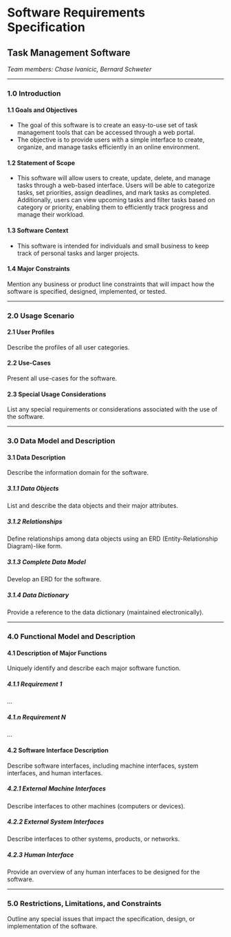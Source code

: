 # Software Requirements Specification

## Task Management Software
*Team members: Chase Ivanicic, Bernard Schweter*

---

### 1.0 Introduction

#### 1.1 Goals and Objectives
  - The goal of this software is to create an easy-to-use set of task management tools that can be accessed through a web portal. 
  - The objective is to provide users with a simple interface to create, organize, and manage tasks efficiently in an online environment.

#### 1.2 Statement of Scope
  - This software will allow users to create, update, delete, and manage tasks through a web-based interface. Users will be able to categorize tasks, set priorities, assign deadlines, and mark tasks as completed. 
    Additionally, users can view upcoming tasks and filter tasks based on category or priority, enabling them to efficiently track progress and manage their workload.

#### 1.3 Software Context
  - This software is intended for individuals and small business to keep track of personal tasks and larger projects.

#### 1.4 Major Constraints
Mention any business or product line constraints that will impact how the software is specified, designed, implemented, or tested.

---

### 2.0 Usage Scenario

#### 2.1 User Profiles
Describe the profiles of all user categories.

#### 2.2 Use-Cases
Present all use-cases for the software.

#### 2.3 Special Usage Considerations
List any special requirements or considerations associated with the use of the software.

---

### 3.0 Data Model and Description

#### 3.1 Data Description
Describe the information domain for the software.

##### 3.1.1 Data Objects
List and describe the data objects and their major attributes.

##### 3.1.2 Relationships
Define relationships among data objects using an ERD (Entity-Relationship Diagram)-like form.

##### 3.1.3 Complete Data Model
Develop an ERD for the software.

##### 3.1.4 Data Dictionary
Provide a reference to the data dictionary (maintained electronically).

---

### 4.0 Functional Model and Description

#### 4.1 Description of Major Functions
Uniquely identify and describe each major software function.

##### 4.1.1 Requirement 1
*...*

##### 4.1.n Requirement N
*...*

#### 4.2 Software Interface Description
Describe software interfaces, including machine interfaces, system interfaces, and human interfaces.

##### 4.2.1 External Machine Interfaces
Describe interfaces to other machines (computers or devices).

##### 4.2.2 External System Interfaces
Describe interfaces to other systems, products, or networks.

##### 4.2.3 Human Interface
Provide an overview of any human interfaces to be designed for the software.

---

### 5.0 Restrictions, Limitations, and Constraints
Outline any special issues that impact the specification, design, or implementation of the software.
